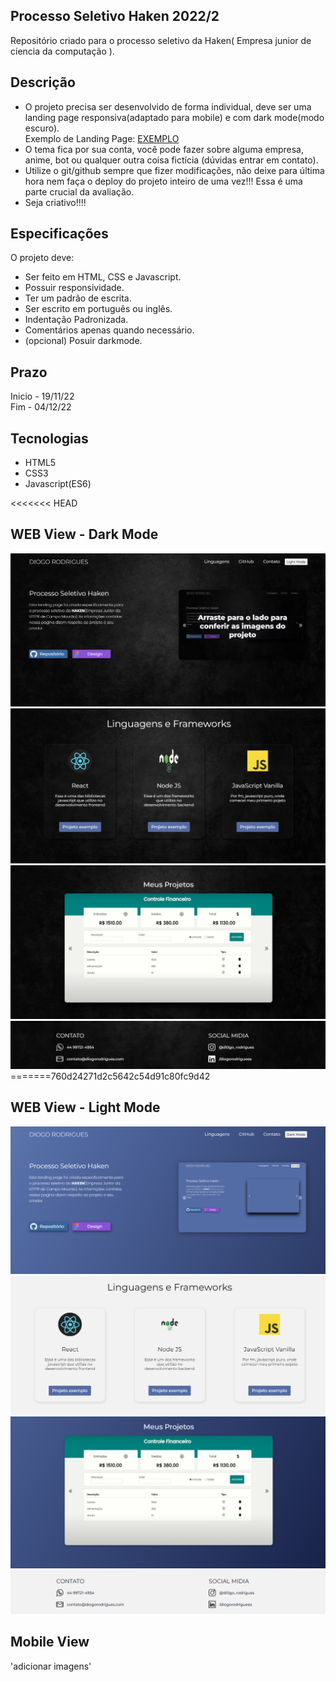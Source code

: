## Processo Seletivo Haken 2022/2
Repositório criado para o processo seletivo da Haken( Empresa junior de ciencia da computação ). <br>

## Descrição
- O projeto precisa ser desenvolvido de forma individual, deve ser uma landing page responsiva(adaptado para mobile) e com dark mode(modo escuro).<br>
Exemplo de Landing Page: <a href="https://wonderfullandingpage.github.io/mylandingpage/">EXEMPLO</a>
- O tema fica por sua conta, você pode fazer sobre alguma empresa, anime, bot ou qualquer outra coisa fictícia (dúvidas entrar em contato).
- Utilize o git/github sempre que fizer modificações, não deixe para última hora nem faça o deploy do projeto inteiro de uma vez!!!
Essa é uma parte crucial da avaliação.
- Seja criativo!!!!

## Especificações
O projeto deve:<br>
- Ser feito em HTML, CSS e Javascript. <br>
- Possuir responsividade. <br>
- Ter um padrão de escrita. <br>
- Ser escrito em português ou inglês. <br>
- Indentação Padronizada. <br>
- Comentários apenas quando necessário. <br>
- (opcional) Posuir darkmode.

## Prazo
Inicio - 19/11/22 <br>
Fim - 04/12/22

## Tecnologias
- HTML5
- CSS3
- Javascript(ES6)

<<<<<<< HEAD
## WEB View - Dark Mode
<!-- <img src="img/README/versão 1.png"> -->
<img src="img/README/img1.png">
<img src="img/README/img2.png">
<img src="img/README/img3.png">
<img src="img/README/img4.png">
=======760d24271d2c5642c54d91c80fc9d42

## WEB View - Light Mode
<img src="img/README/img1_light.png">
<img src="img/README/img2_light.png">
<img src="img/README/img3_light.png">
<img src="img/README/img4_light.png">

## Mobile View
'adicionar imagens'
